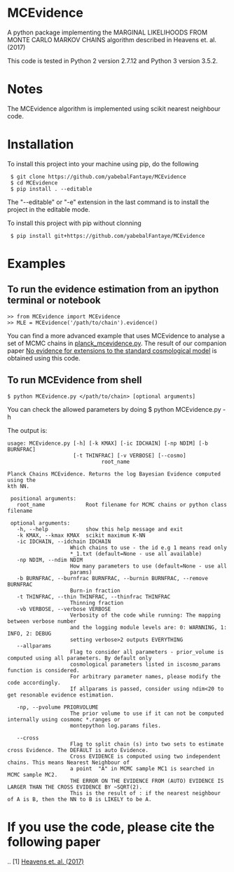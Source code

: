 # MCEvidence
A python package implementing the MARGINAL LIKELIHOODS FROM MONTE CARLO MARKOV CHAINS algorithm described in Heavens et. al. (2017)

This code is tested in Python 2 version 2.7.12 and Python 3 version 3.5.2.

# Notes

The MCEvidence algorithm is implemented using scikit nearest neighbour code.

# Installation

To install this project into your machine using pip, do the following
                        
     $ git clone https://github.com/yabebalFantaye/MCEvidence
     $ cd MCEvidence
     $ pip install . --editable

The "--editable" or "-e" extension in the last command is to install the project in the editable mode.

To install this project with pip without clonning

     $ pip install git+https://github.com/yabebalFantaye/MCEvidence
     
# Examples
 
## To run the evidence estimation from an ipython terminal or notebook

    >> from MCEvidence import MCEvidence
    >> MLE = MCEvidence('/path/to/chain').evidence()
        
You can find a more advanced example that uses MCEvidence to analyse a set of MCMC chains in [planck_mcevidence.py](./planck_mcevidence.py). The result of our companion paper [No evidence for extensions to the standard cosmological model](http://adsabs.harvard.edu/abs/2017arXiv170403467H) is obtained using this code.

## To run MCEvidence from shell

    $ python MCEvidence.py </path/to/chain> [optional arguments]

You can check the allowed parameters by doing 
    $ python MCEvidence.py -h

The output is:

    usage: MCEvidence.py [-h] [-k KMAX] [-ic IDCHAIN] [-np NDIM] [-b BURNFRAC]
                         [-t THINFRAC] [-v VERBOSE] [--cosmo]
			                      root_name

    Planck Chains MCEvidence. Returns the log Bayesian Evidence computed using the
    kth NN.

     positional arguments:
       root_name             Root filename for MCMC chains or python class filename

     optional arguments:
       -h, --help            show this help message and exit
       -k KMAX, --kmax KMAX  scikit maximum K-NN
       -ic IDCHAIN, --idchain IDCHAIN
                        Which chains to use - the id e.g 1 means read only
                        *_1.txt (default=None - use all available)
       -np NDIM, --ndim NDIM
                        How many parameters to use (default=None - use all
                        params)
       -b BURNFRAC, --burnfrac BURNFRAC, --burnin BURNFRAC, --remove BURNFRAC
                        Burn-in fraction
       -t THINFRAC, --thin THINFRAC, --thinfrac THINFRAC
                        Thinning fraction
       -vb VERBOSE, --verbose VERBOSE
                        Verbosity of the code while running: The mapping between verbose number
                        and the logging module levels are: 0: WARNNING, 1: INFO, 2: DEBUG
                        setting verbose>2 outputs EVERYTHING
       --allparams              
              	        Flag to consider all parameters - prior_volume is computed using all parameters. By default only 
                        cosmological parameters listed in iscosmo_params function is considered.
                        For arbitrary parameter names, please modify the code accordingly.
                        If allparams is passed, consider using ndim<20 to get resonable evidence estimation.

       -np, --pvolume PRIORVOLUME
                        The prior volume to use if it can not be computed internally using cosmomc *.ranges or
                        montepython log.params files.

       --cross
                        Flag to split chain (s) into two sets to estimate cross Evidence. The DEFAULT is auto Evidence.
                        Cross EVIDENCE is computed using two independent chains. This means Nearest Neighbour of
                        a point  "A" in MCMC sample MC1 is searched in MCMC sample MC2.
                        THE ERROR ON THE EVIDENCE FROM (AUTO) EVIDENCE IS LARGER THAN THE CROSS EVIDENCE BY ~SQRT(2).
                        This is the result of : if the nearest neighbour of A is B, then the NN to B is LIKELY to be A.


# If you use the code, please cite the following paper

 .. [1] [Heavens et. al. (2017)](http://adsabs.harvard.edu/abs/2017arXiv170403472H)
